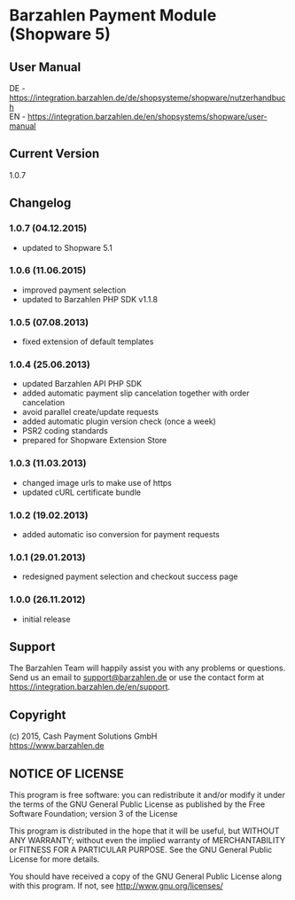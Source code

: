 # Barzahlen Payment Module (Shopware 5)

## User Manual
DE - https://integration.barzahlen.de/de/shopsysteme/shopware/nutzerhandbuch  
EN - https://integration.barzahlen.de/en/shopsystems/shopware/user-manual

## Current Version
1.0.7

## Changelog

### 1.0.7 (04.12.2015)
* updated to Shopware 5.1

### 1.0.6 (11.06.2015)
* improved payment selection
* updated to Barzahlen PHP SDK v1.1.8

### 1.0.5 (07.08.2013)
* fixed extension of default templates

### 1.0.4 (25.06.2013)
* updated Barzahlen API PHP SDK
* added automatic payment slip cancelation together with order cancelation
* avoid parallel create/update requests
* added automatic plugin version check (once a week)
* PSR2 coding standards
* prepared for Shopware Extension Store

### 1.0.3 (11.03.2013)
* changed image urls to make use of https
* updated cURL certificate bundle

### 1.0.2 (19.02.2013)
* added automatic iso conversion for payment requests

### 1.0.1 (29.01.2013)
* redesigned payment selection and checkout success page

### 1.0.0 (26.11.2012)
* initial release

## Support
The Barzahlen Team will happily assist you with any problems or questions. Send us an email to support@barzahlen.de or use the contact form at https://integration.barzahlen.de/en/support.

## Copyright
(c) 2015, Cash Payment Solutions GmbH  
https://www.barzahlen.de

## NOTICE OF LICENSE
This program is free software: you can redistribute it and/or modify it under the terms of the GNU General Public License as published by the Free Software Foundation; version 3 of the License

This program is distributed in the hope that it will be useful, but WITHOUT ANY WARRANTY; without even the implied warranty of MERCHANTABILITY or FITNESS FOR A PARTICULAR PURPOSE. See the GNU General Public License for more details.

You should have received a copy of the GNU General Public License along with this program.  If not, see http://www.gnu.org/licenses/